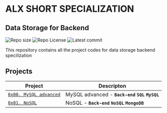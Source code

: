 # ALX SHORT SPECIALIZATION

## Data Storage for Backend
![Repo size](https://img.shields.io/github/repo-size/OteIan/alx-backend-storage)
![Repo License](https://img.shields.io/github/license/OteIan/alx-backend-storage.svg)
![Latest commit](https://img.shields.io/github/last-commit/OteIan/alx-backend-storage/master?style=round-square)

This repository contains all the project codes for data storage backend specilization

## Projects

| Project | Descripton |
| ------- | ---------- |
| [`0x00. MySQL advanced`](./0x00-MySQL_Advanced/) | MySQL advanced - **`Back-end`** **`SQL`** **`MySQL`** |
| [`0x01. NoSQL`](./0x01-NoSQL/) | NoSQL - **`Back-end`** **`NoSQL`** **`MongoDB`** |
